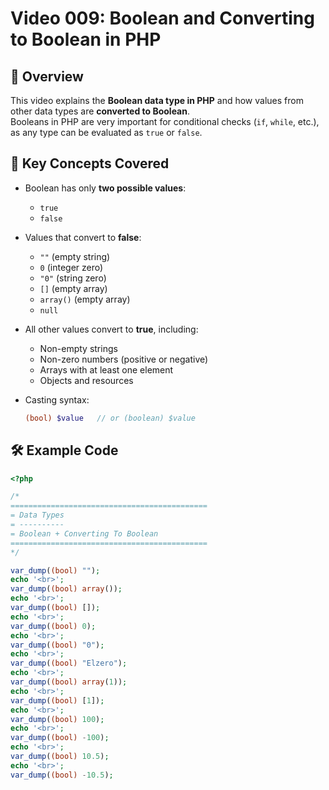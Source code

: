 # Video 009: Boolean and Converting to Boolean in PHP

## 📝 Overview

This video explains the **Boolean data type in PHP** and how values from other data types are **converted to Boolean**.  
Booleans in PHP are very important for conditional checks (`if`, `while`, etc.), as any type can be evaluated as `true` or `false`.

## 📌 Key Concepts Covered

- Boolean has only **two possible values**:
  - `true`
  - `false`

- Values that convert to **false**:
  - `""` (empty string)
  - `0` (integer zero)
  - `"0"` (string zero)
  - `[]` (empty array)
  - `array()` (empty array)
  - `null`

- All other values convert to **true**, including:
  - Non-empty strings
  - Non-zero numbers (positive or negative)
  - Arrays with at least one element
  - Objects and resources

- Casting syntax:  
  ```php
  (bool) $value   // or (boolean) $value

## 🛠️ Example Code

```php
<?php

/*
============================================
= Data Types
= ----------
= Boolean + Converting To Boolean
============================================
*/

var_dump((bool) "");
echo '<br>';
var_dump((bool) array());
echo '<br>';
var_dump((bool) []);
echo '<br>';
var_dump((bool) 0);
echo '<br>';
var_dump((bool) "0");
echo '<br>';
var_dump((bool) "Elzero");
echo '<br>';
var_dump((bool) array(1));
echo '<br>';
var_dump((bool) [1]);
echo '<br>';
var_dump((bool) 100);
echo '<br>';
var_dump((bool) -100);
echo '<br>';
var_dump((bool) 10.5);
echo '<br>';
var_dump((bool) -10.5);
